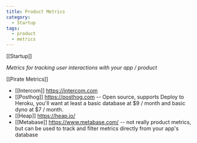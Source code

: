 ```yaml
---
title: Product Metrics
category:
  - Startup
tags:
  - product
  - metrics
---
```


[[Startup]]

_Metrics for tracking user interactions with your app / product_

[[Pirate Metrics]]

* [[Intercom]] https://intercom.com
* [[Posthog]] https://posthog.com -- Open source, supports Deploy to Heroku, you'll want at least a basic database at $9 / month and basic dyno at $7 / month.
* [[Heap]] https://heap.io/
* [[Metabase]] https://www.metabase.com/ -- not really product metrics, but can be used to track and filter metrics directly from your app's database
